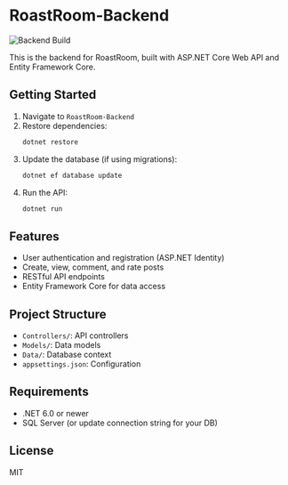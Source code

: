 # RoastRoom-Backend

![Backend Build](https://github.com/LzrBear/RoastRoom-Backend/actions/workflows/backend-build.yml/badge.svg?branch=master)

This is the backend for RoastRoom, built with ASP.NET Core Web API and Entity Framework Core.

## Getting Started

1. Navigate to `RoastRoom-Backend`
2. Restore dependencies:
   ```powershell
   dotnet restore
   ```
3. Update the database (if using migrations):
   ```powershell
   dotnet ef database update
   ```
4. Run the API:
   ```powershell
   dotnet run
   ```

## Features
- User authentication and registration (ASP.NET Identity)
- Create, view, comment, and rate posts
- RESTful API endpoints
- Entity Framework Core for data access

## Project Structure
- `Controllers/`: API controllers
- `Models/`: Data models
- `Data/`: Database context
- `appsettings.json`: Configuration

## Requirements
- .NET 6.0 or newer
- SQL Server (or update connection string for your DB)

## License
MIT
